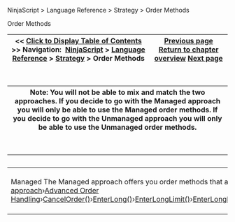 ﻿


NinjaScript \> Language Reference \> Strategy \> Order Methods






















Order Methods







| \<\< [Click to Display Table of Contents](order_methods.md) \>\> **Navigation:**     [NinjaScript](ninjascript-1.md) \> [Language Reference](language_reference_wip-1.md) \> [Strategy](strategy-1.md) \> Order Methods | [Previous page](isterminalstate-1.md) [Return to chapter overview](strategy-1.md) [Next page](managed_approach-1.md) |
| --- | --- |











 




| Note: You will not be able to mix and match the two approaches. If you decide to go with the Managed approach you will only be able to use the Managed order methods. If you decide to go with the Unmanaged approach you will only be able to use the Unmanaged order methods. |
| --- |



 




| Order Methods Overview NinjaScript provides several approaches you can use for order placement within your NinjaScript strategy. The main approaches can be categorized as a Managed approach and an Unmanaged approach. | |
| --- | --- |
| Managed The Managed approach offers you order methods that are wrapped with an invisible convenience layer that allows you to focus on your system's trading rules leaving the underlying mechanics of order management and the relationships between entry and exit orders and positions to NinjaTrader. The cost for having the convenience layer is that there are [order handling rules](managed_approach-1.md) that must be followed to prevent order errors.   ›[Understanding the Managed approach](managed_approach-1.md)›[Advanced Order Handling](advanced_order_handling-1.md)›[CancelOrder()](managed_cancelorder-1.md)›[EnterLong()](enterlong-1.md)›[EnterLongLimit()](enterlonglimit-1.md)›[EnterLongMIT()](enterlongmit-1.md)›[EnterLongStopMarket()](enterlongstopmarket-1.md)›[EnterLongStopLimit()](enterlongstoplimit-1.md)›[EnterShort()](entershort-1.md)›[EnterShortLimit()](entershortlimit-1.md)›[EnterShortMIT()](entershortmit-1.md)›[EnterShortStopMarket()](entershortstopmarket-1.md)›[EnterShortStopLimit()](entershortstoplimit-1.md)›[ExitLong()](exitlong-1.md)›[ExitLongLimit()](exitlonglimit-1.md)›[ExitLongMIT()](exitlongmit-1.md)›[ExitLongStopMarket()](exitlongstopmarket-1.md)›[ExitLongStopLimit()](exitlongstoplimit-1.md)›[ExitShort()](exitshort-1.md)›[ExitShortLimit()](exitshortlimit-1.md)›[ExitShortMIT()](exitshortmit-1.md)›[ExitShortStopMarket()](exitshortstopmarket-1.md)›[ExitShortStopLimit()](exitshortstoplimit-1.md)›[GetRealtimeOrder()](getrealtimeorder-1.md)›[SetProfitTarget()](setprofittarget-1.md)›[SetStopLoss()](setstoploss-1.md)›[SetTrailStop()](settrailstop-1.md)›[SetParabolicStop()](setparabolicstop-1.md) | Unmanaged The Unmanaged approach offers you more flexible order methods without the convenience layer. This means you are not restricted to any order handling rules besides those imposed by the brokerage/exchange. With such flexibility though, you will have to ensure to program your strategy to handle any and all issues that may arise with placing orders.   ›[Understanding the Unmanaged approach](unmanaged_approach-1.md)›[CancelOrder()](unmanaged_cancelorder-1.md)›[ChangeOrder()](managed_changeorder-1.md)›[GetRealtimeOrder()](getrealtimeorder-1.md)›[IgnoreOverfill](ignoreoverfill-1.md)›[IsUnmanaged](isunmanaged-1.md)›[SubmitOrderUnmanaged()](submitorderunmanaged-1.md) |



 


 








